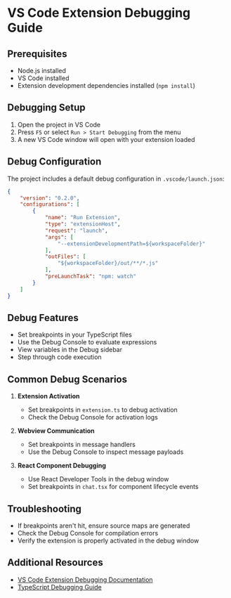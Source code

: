 # VS Code Extension Debugging Guide

## Prerequisites
- Node.js installed
- VS Code installed
- Extension development dependencies installed (`npm install`)

## Debugging Setup

1. Open the project in VS Code
2. Press `F5` or select `Run > Start Debugging` from the menu
3. A new VS Code window will open with your extension loaded

## Debug Configuration

The project includes a default debug configuration in `.vscode/launch.json`:

```json
{
    "version": "0.2.0",
    "configurations": [
        {
            "name": "Run Extension",
            "type": "extensionHost",
            "request": "launch",
            "args": [
                "--extensionDevelopmentPath=${workspaceFolder}"
            ],
            "outFiles": [
                "${workspaceFolder}/out/**/*.js"
            ],
            "preLaunchTask": "npm: watch"
        }
    ]
}
```

## Debug Features

- Set breakpoints in your TypeScript files
- Use the Debug Console to evaluate expressions
- View variables in the Debug sidebar
- Step through code execution

## Common Debug Scenarios

1. **Extension Activation**
   - Set breakpoints in `extension.ts` to debug activation
   - Check the Debug Console for activation logs

2. **Webview Communication**
   - Set breakpoints in message handlers
   - Use the Debug Console to inspect message payloads

3. **React Component Debugging**
   - Use React Developer Tools in the debug window
   - Set breakpoints in `chat.tsx` for component lifecycle events

## Troubleshooting

- If breakpoints aren't hit, ensure source maps are generated
- Check the Debug Console for compilation errors
- Verify the extension is properly activated in the debug window

## Additional Resources

- [VS Code Extension Debugging Documentation](https://code.visualstudio.com/api/working-with-extensions/testing-extension)
- [TypeScript Debugging Guide](https://code.visualstudio.com/docs/typescript/typescript-debugging) 